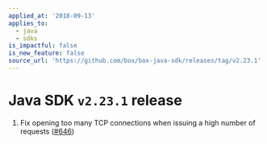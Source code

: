 ```yaml
---
applied_at: '2018-09-13'
applies_to:
  - java
  - sdks
is_impactful: false
is_new_feature: false
source_url: 'https://github.com/box/box-java-sdk/releases/tag/v2.23.1'
---
```

# Java SDK `v2.23.1` release

1. Fix opening too many TCP connections when issuing a high number of requests ([#646](https://github.com/box/box-java-sdk/pull/646))